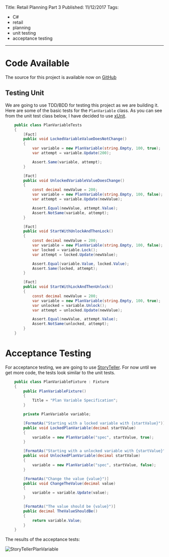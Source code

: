 Title: Retail Planning Part 3
Published: 11/12/2017
Tags: 
  - C#
  - retail
  - planning
  - unit testing
  - acceptance testing
---
# Code Available 
The source for this project is available now on [GitHub](https://github.com/mrjavaguy/retailplanner)

## Testing Unit
We are going to use TDD/BDD for testing this project as we are building it. Here are some of the basic tests for the `PlanVariable` class. As you can see from the unit test class below, I have decided to use [xUnit](https://xunit.github.io/).

```csharp
    public class PlanVariableTests
    {
        [Fact]
        public void LockedVariableValueDoesNotChange()
        {
            var variable = new PlanVariable(string.Empty, 100, true);
            var attempt = variable.Update(200);

            Assert.Same(variable, attempt);
        }

        [Fact]
        public void UnlockedVariableValueDoesChange()
        {
            const decimal newValue = 200;
            var variable = new PlanVariable(string.Empty, 100, false);
            var attempt = variable.Update(newValue);

            Assert.Equal(newValue, attempt.Value);
            Assert.NotSame(variable, attempt);
        }

        [Fact]
        public void StartWithUnlockAndThenLock()
        {
            const decimal newValue = 200;
            var variable = new PlanVariable(string.Empty, 100, false);
            var locked = variable.Lock();
            var attempt = locked.Update(newValue);

            Assert.Equal(variable.Value, locked.Value);
            Assert.Same(locked, attempt);
        }

        [Fact]
        public void StartWithLockAndThenUnlock()
        {
            const decimal newValue = 200;
            var variable = new PlanVariable(string.Empty, 100, true);
            var unlocked = variable.Unlock();
            var attempt = unlocked.Update(newValue);

            Assert.Equal(newValue, attempt.Value);
            Assert.NotSame(unlocked, attempt);
        }
    }
```

# Acceptance Testing
For acceptance testing, we are going to use [StoryTeller](http://storyteller.github.io/). For now until we get more code, the tests look similar to the unit tests.

``` csharp
    public class PlanVariableFixture : Fixture
    {
        public PlanVariableFixture()
        {
            Title = "Plan Variable Specification";
        }

        private PlanVariable variable;

        [FormatAs("Starting with a locked variable with {startValue}")]
        public void LockedPlanVariable(decimal startValue)
        {
            variable = new PlanVariable("spec", startValue, true);
        }

        [FormatAs("Starting with a unlocked variable with {startValue}")]
        public void UnlockedPlanVariable(decimal startValue)
        {
            variable = new PlanVariable("spec", startValue, false);
        }

        [FormatAs("Change the value {value}")]
        public void ChangeTheValue(decimal value)
        {
            variable = variable.Update(value);
        }

        [FormatAs("The value should be {value}")]
        public decimal TheValueShouldBe()
        {
            return variable.Value;
        }
    }
```

The results of the acceptance tests:

![StoryTellerPlanVariable](/assets/images/StoryTellerPlanVariable.png)
